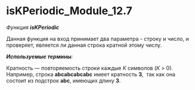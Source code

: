 # isKPeriodic_Module_12.7

*Функция **isKPeriodic***

Данная функция на вход принимает два параметра - строку и число, и проверяет, является ли данная строка кратной этому числу.

***Используемые термины**:*

Кратность — повторяемость строки каждые *К* символов (*К* > 0). Например, строка **abcabcabcabc** имеет кратность **3**,  так как она состоит из подстрок **abc**, имеющих длину **3**.